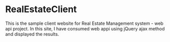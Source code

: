 # RealEstateClient
This is the sample client website for Real Estate Management system - web api project.
In this site, I have consumed web appi using jQuery ajax method and displayed the results.
